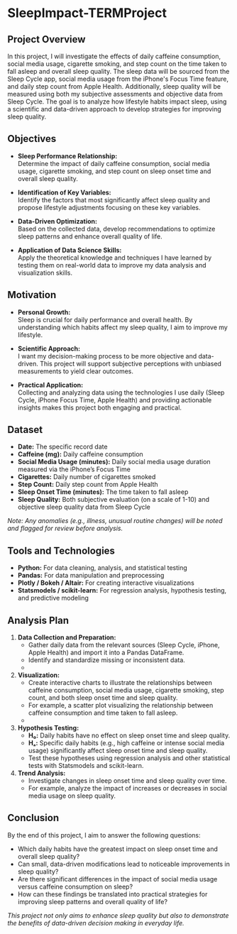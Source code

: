 # SleepImpact-TERMProject

## Project Overview
In this project, I will investigate the effects of daily caffeine consumption, social media usage, cigarette smoking, and step count on the time taken to fall asleep and overall sleep quality. The sleep data will be sourced from the Sleep Cycle app, social media usage from the iPhone's Focus Time feature, and daily step count from Apple Health. Additionally, sleep quality will be measured using both my subjective assessments and objective data from Sleep Cycle. The goal is to analyze how lifestyle habits impact sleep, using a scientific and data-driven approach to develop strategies for improving sleep quality.

## Objectives

- **Sleep Performance Relationship:**  
  Determine the impact of daily caffeine consumption, social media usage, cigarette smoking, and step count on sleep onset time and overall sleep quality.
  
- **Identification of Key Variables:**  
  Identify the factors that most significantly affect sleep quality and propose lifestyle adjustments focusing on these key variables.
  
- **Data-Driven Optimization:**  
  Based on the collected data, develop recommendations to optimize sleep patterns and enhance overall quality of life.
  
- **Application of Data Science Skills:**  
  Apply the theoretical knowledge and techniques I have learned by testing them on real-world data to improve my data analysis and visualization skills.

## Motivation

- **Personal Growth:**  
  Sleep is crucial for daily performance and overall health. By understanding which habits affect my sleep quality, I aim to improve my lifestyle.
  
- **Scientific Approach:**  
  I want my decision-making process to be more objective and data-driven. This project will support subjective perceptions with unbiased measurements to yield clear outcomes.
  
- **Practical Application:**  
  Collecting and analyzing data using the technologies I use daily (Sleep Cycle, iPhone Focus Time, Apple Health) and providing actionable insights makes this project both engaging and practical.
  

## Dataset

- **Date:** The specific record date  
- **Caffeine (mg):** Daily caffeine consumption  
- **Social Media Usage (minutes):** Daily social media usage duration measured via the iPhone’s Focus Time  
- **Cigarettes:** Daily number of cigarettes smoked  
- **Step Count:** Daily step count from Apple Health  
- **Sleep Onset Time (minutes):** The time taken to fall asleep  
- **Sleep Quality:** Both subjective evaluation (on a scale of 1-10) and objective sleep quality data from Sleep Cycle  

*Note: Any anomalies (e.g., illness, unusual routine changes) will be noted and flagged for review before analysis.*

## Tools and Technologies

- **Python:** For data cleaning, analysis, and statistical testing  
- **Pandas:** For data manipulation and preprocessing  
- **Plotly / Bokeh / Altair:** For creating interactive visualizations  
- **Statsmodels / scikit-learn:** For regression analysis, hypothesis testing, and predictive modeling  

## Analysis Plan

1. **Data Collection and Preparation:**  
   - Gather daily data from the relevant sources (Sleep Cycle, iPhone, Apple Health) and import it into a Pandas DataFrame.  
   - Identify and standardize missing or inconsistent data.
   - 
2. **Visualization:**  
   - Create interactive charts to illustrate the relationships between caffeine consumption, social media usage, cigarette smoking, step count, and both sleep onset time and sleep quality.  
   - For example, a scatter plot visualizing the relationship between caffeine consumption and time taken to fall asleep.
   - 
3. **Hypothesis Testing:**  
   - **H₀:** Daily habits have no effect on sleep onset time and sleep quality.  
   - **Hₐ:** Specific daily habits (e.g., high caffeine or intense social media usage) significantly affect sleep onset time and sleep quality.  
   - Test these hypotheses using regression analysis and other statistical tests with Statsmodels and scikit-learn.
4. **Trend Analysis:**  
   - Investigate changes in sleep onset time and sleep quality over time.  
   - For example, analyze the impact of increases or decreases in social media usage on sleep quality.

## Conclusion
By the end of this project, I aim to answer the following questions:

- Which daily habits have the greatest impact on sleep onset time and overall sleep quality?
- Can small, data-driven modifications lead to noticeable improvements in sleep quality?
- Are there significant differences in the impact of social media usage versus caffeine consumption on sleep?
- How can these findings be translated into practical strategies for improving sleep patterns and overall quality of life?

*This project not only aims to enhance sleep quality but also to demonstrate the benefits of data-driven decision making in everyday life.*
